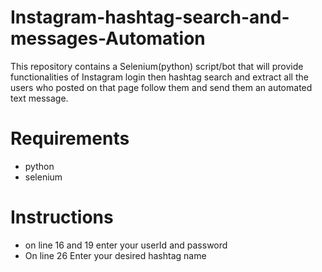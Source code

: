 # Instagram-hashtag-search-and-messages-Automation
This repository contains a Selenium(python) script/bot that will provide  functionalities of Instagram login then hashtag search and extract all the users who posted on that page follow them and send them an automated text message.

# Requirements 
- python
- selenium

# Instructions
- on line 16 and 19 enter your userId and password
- On line 26 Enter your desired hashtag name 
